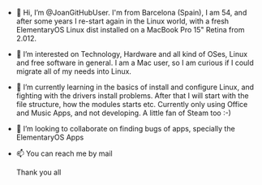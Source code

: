 - 👋 Hi, I’m @JoanGitHubUser. I'm from Barcelona (Spain), I am 54, and after some years I re-start again in the Linux world, with a fresh 
  ElementaryOS Linux dist installed on a MacBook Pro 15" Retina from 2.012.
- 👀 I’m interested on Technology, Hardware and all kind of OSes, Linux and free software in general. I am a Mac user, so I am curious if I could 
  migrate all of my needs into Linux.
- 🌱 I’m currently learning in the basics of install and configure Linux, and fighting with the drivers install problems. After that I will start 
with the file structure, how the modules starts etc. Currently only using Office and Music Apps, and not developing. A little fan of Steam too :-)
- 💞️ I’m looking to collaborate on finding bugs of apps, specially the ElementaryOS Apps
- 📫 You can reach me by mail

  Thank you all 

<!---
JoanGitHubUser/JoanGitHubUser is a ✨ special ✨ repository because its `README.md` (this file) appears on your GitHub profile.
You can click the Preview link to take a look at your changes.
--->
